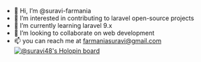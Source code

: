 - 👋 Hi, I’m @suravi-farmania
- 👀 I’m interested in contributing to laravel open-source projects
- 🌱 I’m currently learning laravel 9.x
- 💞️ I’m looking to collaborate on web development
- 📫 you can reach me at farmaniasuravi@gmail.com
[![@suravi48's Holopin board](https://holopin.io/api/user/board?user=suravi48)](https://holopin.io/@suravi48)
<!---
suravi-farmania/suravi-farmania is a ✨ special ✨ repository because its `README.md` (this file) appears on your GitHub profile.
You can click the Preview link to take a look at your changes.
--->
